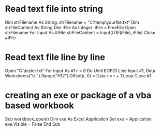 # Read text file into string
Dim strFilename As String: strFilename = "C:\temp\yourfile.txt"
Dim strFileContent As String
Dim iFile As Integer: iFile = FreeFile
Open strFilename For Input As #iFile
strFileContent = Input(LOF(iFile), iFile)
Close #iFile

# Read text file line by line
Open "C:\tester.txt" For Input As #1
    r = 0
    Do Until EOF(1)
        Line Input #1, Data
        Worksheets("UI").Range("H12").Offset(r, 0) = Data
        r = r + 1
    Loop
    Close #1
    
# creating an exe or package of a vba based workbook
Sub workbook_open()
    Dim exe As Excel.Application
    Set exe = Application
    exe.Visible = False
End Sub

